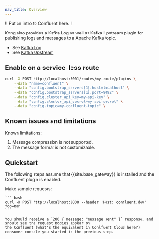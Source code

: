 ```yaml
---
nav_title: Overview
---
```


!! Put an intro to Confluent here. !!

<!-- I modified this a bit to point to Apacha  Kafka installations -->
Kong also provides a Kafka Log as well as Kafka Upstream plugin for publishing logs and messages to a Apache Kafka topic.

* See [Kafka Log](/hub/kong-inc/kafka-log/)
* See [Kafka Upstream](/hub/kong-inc/kafka-upstream/)

## Enable on a service-less route

```bash
curl -X POST http://localhost:8001/routes/my-route/plugins \
    --data "name=confluent" \
    --data "config.bootstrap_servers[1].host=localhost" \
    --data "config.bootstrap_servers[1].port=9092" \
    --data "config.cluster_api_key=my-api-key" \
    --data "config.cluster_api_secret=my-api-secret" \
    --data "config.topic=my-confluent-topic" \
```

## Known issues and limitations

Known limitations:

1. Message compression is not supported.
2. The message format is not customizable.

## Quickstart

The following steps assume that {{site.base_gateway}} is installed and the Confluent plugin is enabled.

<!-- Add instructions here on how to Setup a Confluent Cluster or point to upstream documentation -->

Make sample requests:

    ``` bash
    curl -X POST http://localhost:8000 --header 'Host: confluent.dev' foo=bar
    ```

    You should receive a `200 { message: "message sent" }` response, and should see the request bodies appear on
    the Confluent (what's the equivalent in Conlfuent Cloud here?) consumer console you started in the previous step.
